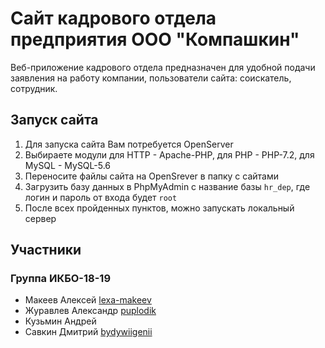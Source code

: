 # Сайт кадрового отдела предприятия ООО "Компашкин"

Веб-приложение кадрового отдела предназначен для удобной подачи заявления на работу компании, пользователи сайта: соискатель, сотрудник.


## Запуск сайта

1. Для запуска сайта Вам потребуется OpenServer
2. Выбираете модули для HTTP - Apache-PHP, для PHP - PHP-7.2, для MySQL - MySQL-5.6
3. Переносите файлы сайта на OpenSrever в папку с сайтами
4. Загрузить базу данных в PhpMyAdmin с название базы ```hr_dep```, где логин и пароль от входа будет ```root```
5. После всех пройденных пунктов, можно запускать локальный сервер


## Участники
### Группа ИКБО-18-19
* Макеев Алексей [lexa-makeev](https://github.com/lexa-makeev) 
* Журавлев Александр [puplodik](https://github.com/puplodik)
* Кузьмин Андрей [](https://github.com/) 
* Савкин Дмитрий [bydywiigenii](https://github.com/bydywiigenii) 
